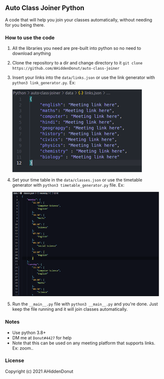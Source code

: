 ## Auto Class Joiner Python

A code that will help you join your classes automatically, without needing for you being there. 

### How to use the code
1. All the libraries you need are pre-built into python so no need to download anything

2. Clone the repository to a dir and change directory to it `git clone https://github.com/AHiddenDonut/auto-class-joiner`

3. Insert your links into the `data/links.json` or use the link generator with `python3 link_generator.py`. Ex:


    ![Links Json File](images/links-json.png)

4. Set your time table in the `data/classes.json` or use the timetable generator with `python3 timetable_generator.py` file. Ex:


    ![Classes Json File](images/classes-json.png)


6. Run the `__main__.py` file with `python3 __main__.py` and you're done. Just keep the file running and it will join classes automatically.

### Notes
* Use python 3.8+
* DM me at `Donut#4427` for help
* Note that this can be used on any meeting platform that supports links. Ex: zoom..

### License
Copyright (c) 2021 AHiddenDonut

